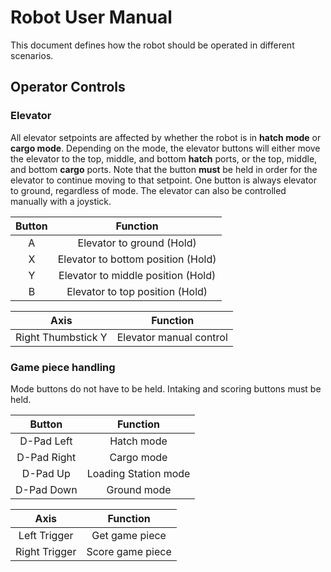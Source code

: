 # Robot User Manual
This document defines how the robot should be operated in different scenarios.

## Operator Controls

### Elevator

All elevator setpoints are affected by whether the robot is in **hatch mode** or **cargo mode**.
Depending on the mode, the elevator buttons will either move the elevator to the top, middle, and bottom **hatch** ports,
or the top, middle, and bottom **cargo** ports. Note that the button **must** be held in order for the elevator to continue moving to that setpoint.
One button is always elevator to ground, regardless of mode.
The elevator can also be controlled manually with a joystick. 

| Button | Function |
| :-: | :-: |
| A | Elevator to ground (Hold) |
| X | Elevator to bottom position (Hold) |
| Y | Elevator to middle position (Hold) |
| B | Elevator to top position (Hold) | 

| Axis | Function |
| :-: | :-: |
| Right Thumbstick Y | Elevator manual control |

### Game piece handling

Mode buttons do not have to be held. Intaking and scoring buttons must be held.

| Button | Function |
| :-: | :-: |
| D-Pad Left | Hatch mode |
| D-Pad Right | Cargo mode | 
| D-Pad Up | Loading Station mode |
| D-Pad Down | Ground mode |

| Axis | Function |
| :-: | :-: |
| Left Trigger | Get game piece |
| Right Trigger | Score game piece |
